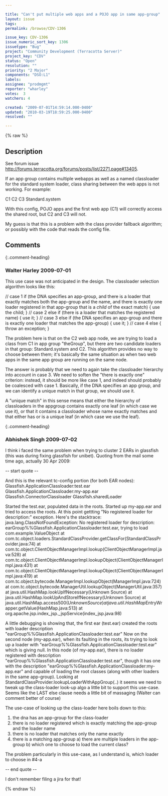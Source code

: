 ```yaml
---

title: "Can't put multiple web apps and a POJO app in same app-group"
layout: issue
tags: 
permalink: /browse/CDV-1306

issue_key: CDV-1306
issue_numeric_sort_key: 1306
issuetype: "Bug"
project: "Community Development (Terracotta Server)"
project_key: "CDV"
status: "Open"
resolution: ""
priority: "2 Major"
components: "DSO:L1"
labels: 
assignee: "prodmgmt"
reporter: "wharley"
votes:  3
watchers: 4

created: "2009-07-01T14:59:14.000-0400"
updated: "2010-03-19T18:59:25.000-0400"
resolved: ""

---
```




{% raw %}



## Description

<div markdown="1" class="description">

See forum issue http://forums.terracotta.org/forums/posts/list/2271.page#13405.

If an app group contains multiple webapps as well as a named classloader for the standard system loader, class sharing between the web apps is not working.  For example:

<app-groups>
     <app-group name="theGroup">
         <web-application>C1</web-application>
         <web-application>C2</web-application>
         <web-application>C3</web-application>
         <named-classloader>Standard.system</named-classloader>
     </app-group>
 </app-groups>

With this config, POJO apps and the first web app (C1) will correctly access the shared root, but C2 and C3 will not.

My guess is that this is a problem with the class provider fallback algorithm; or possibly with the code that reads the config file.

</div>

## Comments


{:.comment-heading}
### **Walter Harley** <span class="date">2009-07-01</span>

<div markdown="1" class="comment">

This use case was not anticipated in the design.  The classloader selection algorithm looks like this:

// case 1
if (the DNA specifies an app-group, 
    and there is a loader that exactly matches both the app-group and the name, 
    and there is exactly one loader registered in that app-group that is a *child* of the exact match) { 
  use the child; 
\} 
// case 2
else if (there is a loader that matches the registered name) \{ 
  use it; 
\} 
// case 3
else if (the DNA specifies an app-group 
    and there is exactly one loader that matches the app-group) { 
  use it; 
\} 
// case 4
else \{ 
  throw an exception; 
\} 

The problem here is that on the C2 web app node, we are trying to load a class from C1 in app group "theGroup", but there are two candidate loaders in that group: Standard.system and C2.  This algorithm provides no way to choose between them; it's basically the same situation as when two web apps in the same app group are running on the same node.

The answer is probably that we need to again take the classloader hierarchy into account in case 3.  We need to soften the "there is exactly one" criterion: instead, it should be more like case 1, and indeed should probably be coalesced with case 1.  Basically, if the DNA specifies an app group, and we can identify a unique match in that group, we should use it.

A "unique match" in this sense means that either the hierarchy of classloaders in the appgroup contains exactly one leaf (in which case we use it), or that it contains a classloader whose name exactly matches and that either has or is a unique leaf (in which case we use the leaf).

</div>


{:.comment-heading}
### **Abhishek Singh** <span class="date">2009-07-02</span>

<div markdown="1" class="comment">

I think i faced the same problem when trying to cluster 2 EARs in glassfish (this was during fixing glassfish for unibet). Quoting from the mail some time ago, actually 30 Apr 2009:

-- start quote --

And this is the relevant tc-config portion (for both EAR nodes):
<app-groups>
      <app-group name="earGroup">
        <named-classloader>Glassfish.ApplicationClassloader:test.ear</named-classloader>
        <named-classloader>Glassfish.ApplicationClassloader:my-app.ear</named-classloader>
        <named-classloader>Glassfish.ConnectorClassloader</named-classloader>
        <named-classloader>Glassfish.sharedLoader</named-classloader>
      </app-group>
    </app-groups>

Started the test.ear, populated data in the roots. Started up my-app.ear and tried to access the roots. At this point gettting "No registered loader for description:" exception.
Here's the stacktrace:
java.lang.ClassNotFoundException: No registered loader for description: earGroup%%Glassfish.ApplicationClassloader:test.ear, trying to load com.example.ValueObject
	at com.tc.object.loaders.StandardClassProvider.getClassFor(StandardClassProvider.java:74)
	at com.tc.object.ClientObjectManagerImpl.lookup(ClientObjectManagerImpl.java:528)
	at com.tc.object.ClientObjectManagerImpl.lookupObject(ClientObjectManagerImpl.java:431)
	at com.tc.object.ClientObjectManagerImpl.lookupObject(ClientObjectManagerImpl.java:419)
	at com.tc.object.bytecode.ManagerImpl.lookupObject(ManagerImpl.java:724)
	at com.tc.object.bytecode.ManagerUtil.lookupObject(ManagerUtil.java:357)
	at java.util.HashMap.lookUpIfNecessary(Unknown Source)
	at java.util.HashMap.lookUpAndStoreIfNecessary(Unknown Source)
	at java.util.HashMap.access$500(Unknown Source)
	at java.util.HashMap$EntryWrapper.getValue(HashMap.java:513)
	at org.apache.jsp.index\_jsp.\_jspService(index\_jsp.java:98)

A little debugging is showing that, the first ear (test.ear) created the roots with loader description "earGroup%%Glassfish.ApplicationClassloader:test.ear"
Now on the second node (my-app.ear), when its faulting in the roots, its trying to look up a loader with "earGroup%%Glassfish.ApplicationClassloader:test.ear" which is giving null.
In this node (of my-app.ear), there is no loader registered with description "earGroup%%Glassfish.ApplicationClassloader:test.ear", though it has one with the description "earGroup%%Glassfish.ApplicationClassloader:my-app.ear" and capable of loading the root classes (along with other loaders in the same app-group).
Looking at StandardClassProvider.lookupLoaderWithAppGroup(..) it seems we need to tweak up the class-loader look-up algo a little bit to support this use-case. Seems like the LAST else clause needs a little bit of massaging (Walter can comment better of course)

The use-case of looking up the class-loader here boils down to this:
1) the dna has an app-group for the class-loader
2) there is no loader registered which is exactly matching the app-group and the loader name
3) there is no loader that matches only the name exactly
4) there is a matching app-group
	a) there are multiple loaders in the app-group
	b) which one to choose to load the current class?

The problem particularly in this use-case, as I understand is, which loader to choose in #4-a

-- end quote --

I don't remember filing a jira for that!





</div>



{% endraw %}
